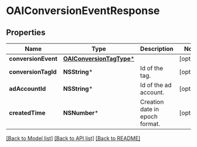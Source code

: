 # OAIConversionEventResponse

## Properties
Name | Type | Description | Notes
------------ | ------------- | ------------- | -------------
**conversionEvent** | [**OAIConversionTagType***](OAIConversionTagType.md) |  | [optional] 
**conversionTagId** | **NSString*** | Id of the tag. | [optional] 
**adAccountId** | **NSString*** | Id of the ad account. | [optional] 
**createdTime** | **NSNumber*** | Creation date in epoch format. | [optional] 

[[Back to Model list]](../README.md#documentation-for-models) [[Back to API list]](../README.md#documentation-for-api-endpoints) [[Back to README]](../README.md)


